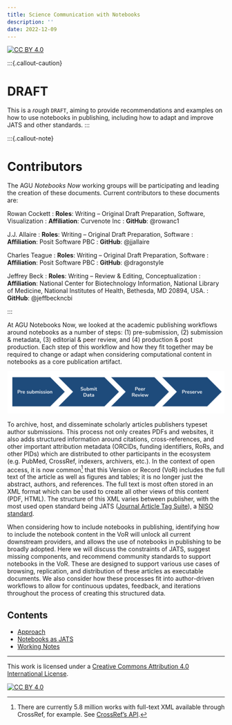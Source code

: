 ```yaml
---
title: Science Communication with Notebooks
description: ''
date: 2022-12-09
---
```


[![CC BY 4.0][cc-by-shield]][cc-by]

:::{.callout-caution}

# DRAFT

This is a _rough_ `DRAFT`, aiming to provide recommendations and examples on how to use notebooks in publishing, including how to adapt and improve JATS and other standards.
:::

:::{.callout-note}

# Contributors

The AGU _Notebooks Now_ working groups will be participating and leading the creation of these documents.
Current contributors to these documents are:

Rowan Cockett
: **Roles**: Writing – Original Draft Preparation, Software, Visualization
: **Affiliation**: Curvenote Inc
: **GitHub**: @rowanc1

J.J. Allaire
: **Roles**: Writing – Original Draft Preparation, Software
: **Affiliation**: Posit Software PBC
: **GitHub**: @jjallaire

Charles Teague
: **Roles**: Writing – Original Draft Preparation, Software
: **Affiliation**: Posit Software PBC
: **GitHub**: @dragonstyle

Jeffrey Beck
: **Roles**: Writing – Review & Editing, Conceptualization
: **Affiliation**: National Center for Biotechnology Information, National Library of Medicine, National Institutes of Health, Bethesda, MD 20894, USA.
: **GitHub**: @jeffbeckncbi

:::

At AGU Notebooks Now, we looked at the academic publishing workflows around notebooks as a number of steps: (1) pre-submission, (2) submission & metadata, (3) editorial & peer review, and (4) production & post production. Each step of this workflow and how they fit together may be required to change or adapt when considering computational content in notebooks as a core publication artifact.

![](images/workflow.png)

To archive, host, and disseminate scholarly articles publishers typeset author submissions. This process not only creates PDFs and websites, it also adds structured information around citations, cross-references, and other important attribution metadata (ORCIDs, funding identifiers, RoRs, and other PIDs) which are distributed to other participants in the ecosystem (e.g. PubMed, CrossRef, indexers, archivers, etc.). In the context of open access, it is now common[^openaccessjats] that this Version or Record (VoR) includes the full text of the article as well as figures and tables; it is no longer just the abstract, authors, and references. The full text is most often stored in an XML format which can be used to create all other views of this content (PDF, HTML). The structure of this XML varies between publisher, with the most used open standard being JATS ([Journal Article Tag Suite](https://jats.nlm.nih.gov/)), a [NISO standard](https://www.niso.org/standards-committees/jats).

[^openaccessjats]: There are currently 5.8 million works with full-text XML available through CrossRef, for example. See [CrossRef’s API](https://api.crossref.org/works?filter=full-text.type:application/xml,full-text.application:text-mining&facet=publisher-name:*&rows=0).

When considering how to include notebooks in publishing, identifying how to include the notebook content in the VoR will unlock all current downstream providers, and allows the use of notebooks in publishing to be broadly adopted. Here we will discuss the constraints of JATS, suggest missing components, and recommend community standards to support notebooks in the VoR. These are designed to support various use cases of browsing, replication, and distribution of these articles as executable documents. We also consider how these processes fit into author-driven workflows to allow for continuous updates, feedback, and iterations throughout the process of creating this structured data.

## Contents

- [Approach](./01-approach.md)
- [Notebooks as JATS](./02-notebooks-as-jats.md)
- [Working Notes](./03-notes.md)

---

This work is licensed under a
[Creative Commons Attribution 4.0 International License][cc-by].

[![CC BY 4.0][cc-by-image]][cc-by]

[cc-by]: http://creativecommons.org/licenses/by/4.0/
[cc-by-image]: https://i.creativecommons.org/l/by/4.0/88x31.png
[cc-by-shield]: https://img.shields.io/badge/License-CC%20BY%204.0-lightgrey.svg

